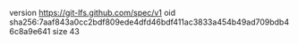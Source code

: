version https://git-lfs.github.com/spec/v1
oid sha256:7aaf843a0cc2bdf809ede4dfd46bdf411ac3833a454b49ad709bdb46c8a9e641
size 43
